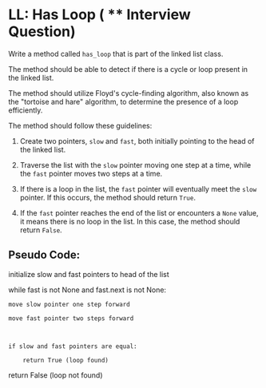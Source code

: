 # LL: Has Loop ( \*\* Interview Question)

Write a method called `has_loop` that is part of the linked list class.

The method should be able to detect if there is a cycle or loop present in the linked list.

The method should utilize Floyd's cycle-finding algorithm, also known as the "tortoise and hare" algorithm, to determine the presence of a loop efficiently.

The method should follow these guidelines:

1. Create two pointers, `slow` and `fast`, both initially pointing to the head of the linked list.

2. Traverse the list with the `slow` pointer moving one step at a time, while the `fast` pointer moves two steps at a time.

3. If there is a loop in the list, the `fast` pointer will eventually meet the `slow` pointer. If this occurs, the method should return `True`.

4. If the `fast` pointer reaches the end of the list or encounters a `None` value, it means there is no loop in the list. In this case, the method should return `False`.

## Pseudo Code:

initialize slow and fast pointers to head of the list

while fast is not None and fast.next is not None:

    move slow pointer one step forward

    move fast pointer two steps forward



    if slow and fast pointers are equal:

        return True (loop found)

return False (loop not found)
